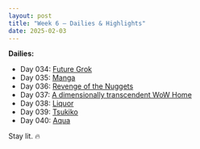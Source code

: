 ```yaml
---
layout: post
title: "Week 6 – Dailies & Highlights"
date: 2025-02-03
---
```


**Dailies:**
- Day 034: [Future Grok](https://x.com/Trevorion/status/1886279167588921701)
- Day 035: [Manga](https://x.com/Trevorion/status/1886590105441407310)
- Day 036: [Revenge of the Nuggets](https://x.com/Trevorion/status/1886943656466088248)
- Day 037: [A dimensionally transcendent WoW Home](https://x.com/Trevorion/status/1887306673913508039)
- Day 038: [Liquor](https://x.com/Trevorion/status/1887757218528858478)
- Day 039: [Tsukiko](https://x.com/Trevorion/status/1888057694520504423)
- Day 040: [Aqua](https://x.com/Trevorion/status/1888403761950863461)

Stay lit. 🔥
